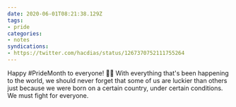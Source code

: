 ```yaml
---
date: 2020-06-01T08:21:38.129Z
tags:
- pride
categories:
- notes
syndications:
- https://twitter.com/hacdias/status/1267370752111755264
---
```


Happy #PrideMonth to everyone! 🏳️‍🌈 With everything that's been happening to the world, we should never forget that some of us are luckier than others just because we were born on a certain country, under certain conditions. We must fight for everyone.
